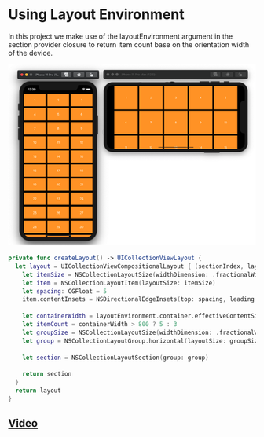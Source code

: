 # Using Layout Environment 

In this project we make use of the layoutEnvironment argument in the section provider closure to return item count base on the orientation width of the device.  

![adaptive layout](https://github.com/alexpaul/Compositional-Layout/blob/master/Assets/adaptive-layout.png)

```swift 
private func createLayout() -> UICollectionViewLayout {
  let layout = UICollectionViewCompositionalLayout { (sectionIndex, layoutEnvironment) -> NSCollectionLayoutSection? in
    let itemSize = NSCollectionLayoutSize(widthDimension: .fractionalWidth(1.0), heightDimension: .fractionalHeight(1.0))
    let item = NSCollectionLayoutItem(layoutSize: itemSize)
    let spacing: CGFloat = 5
    item.contentInsets = NSDirectionalEdgeInsets(top: spacing, leading: spacing, bottom: spacing, trailing: spacing)

    let containerWidth = layoutEnvironment.container.effectiveContentSize.width
    let itemCount = containerWidth > 800 ? 5 : 3
    let groupSize = NSCollectionLayoutSize(widthDimension: .fractionalWidth(1.0), heightDimension: .fractionalWidth(0.20))
    let group = NSCollectionLayoutGroup.horizontal(layoutSize: groupSize, subitem: item, count: itemCount)

    let section = NSCollectionLayoutSection(group: group)

    return section
  }
  return layout
}
```

## [Video](https://www.youtube.com/watch?v=xl1sdrze_a4)
